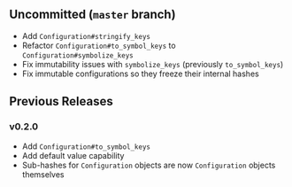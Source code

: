 ## Uncommitted (`master` branch)
- Add `Configuration#stringify_keys`
- Refactor `Configuration#to_symbol_keys` to `Configuration#symbolize_keys`
- Fix immutability issues with `symbolize_keys` (previously `to_symbol_keys`)
- Fix immutable configurations so they freeze their internal hashes

## Previous Releases

### v0.2.0
- Add `Configuration#to_symbol_keys`
- Add default value capability
- Sub-hashes for `Configuration` objects are now `Configuration` objects themselves

